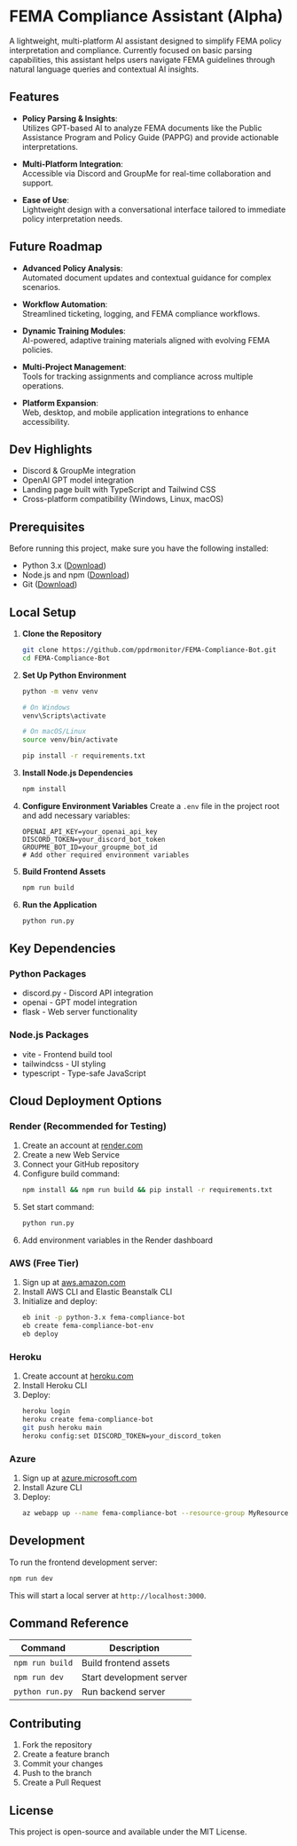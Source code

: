 # FEMA Compliance Assistant (Alpha)

A lightweight, multi-platform AI assistant designed to simplify FEMA policy interpretation and compliance. Currently focused on basic parsing capabilities, this assistant helps users navigate FEMA guidelines through natural language queries and contextual AI insights.

## Features

- **Policy Parsing & Insights**:  
  Utilizes GPT-based AI to analyze FEMA documents like the Public Assistance Program and Policy Guide (PAPPG) and provide actionable interpretations.  

- **Multi-Platform Integration**:  
  Accessible via Discord and GroupMe for real-time collaboration and support.

- **Ease of Use**:  
  Lightweight design with a conversational interface tailored to immediate policy interpretation needs.

## Future Roadmap

- **Advanced Policy Analysis**:  
  Automated document updates and contextual guidance for complex scenarios.

- **Workflow Automation**:  
  Streamlined ticketing, logging, and FEMA compliance workflows.

- **Dynamic Training Modules**:  
  AI-powered, adaptive training materials aligned with evolving FEMA policies.

- **Multi-Project Management**:  
  Tools for tracking assignments and compliance across multiple operations.

- **Platform Expansion**:  
  Web, desktop, and mobile application integrations to enhance accessibility.


## Dev Highlights

- Discord & GroupMe integration
- OpenAI GPT model integration
- Landing page built with TypeScript and Tailwind CSS
- Cross-platform compatibility (Windows, Linux, macOS)

## Prerequisites

Before running this project, make sure you have the following installed:

- Python 3.x ([Download](https://python.org))
- Node.js and npm ([Download](https://nodejs.org))
- Git ([Download](https://git-scm.com))

## Local Setup

1. **Clone the Repository**
   ```bash
   git clone https://github.com/ppdrmonitor/FEMA-Compliance-Bot.git
   cd FEMA-Compliance-Bot
   ```

2. **Set Up Python Environment**
   ```bash
   python -m venv venv
   
   # On Windows
   venv\Scripts\activate
   
   # On macOS/Linux
   source venv/bin/activate
   
   pip install -r requirements.txt
   ```

3. **Install Node.js Dependencies**
   ```bash
   npm install
   ```

4. **Configure Environment Variables**
   Create a `.env` file in the project root and add necessary variables:
   ```
   OPENAI_API_KEY=your_openai_api_key
   DISCORD_TOKEN=your_discord_bot_token
   GROUPME_BOT_ID=your_groupme_bot_id
   # Add other required environment variables
   ```

5. **Build Frontend Assets**
   ```bash
   npm run build
   ```

6. **Run the Application**
   ```bash
   python run.py
   ```

## Key Dependencies

### Python Packages
- discord.py - Discord API integration
- openai - GPT model integration
- flask - Web server functionality

### Node.js Packages
- vite - Frontend build tool
- tailwindcss - UI styling
- typescript - Type-safe JavaScript

## Cloud Deployment Options

### Render (Recommended for Testing)
1. Create an account at [render.com](https://render.com)
2. Create a new Web Service
3. Connect your GitHub repository
4. Configure build command:
   ```bash
   npm install && npm run build && pip install -r requirements.txt
   ```
5. Set start command:
   ```bash
   python run.py
   ```
6. Add environment variables in the Render dashboard

### AWS (Free Tier)
1. Sign up at [aws.amazon.com](https://aws.amazon.com)
2. Install AWS CLI and Elastic Beanstalk CLI
3. Initialize and deploy:
   ```bash
   eb init -p python-3.x fema-compliance-bot
   eb create fema-compliance-bot-env
   eb deploy
   ```

### Heroku
1. Create account at [heroku.com](https://heroku.com)
2. Install Heroku CLI
3. Deploy:
   ```bash
   heroku login
   heroku create fema-compliance-bot
   git push heroku main
   heroku config:set DISCORD_TOKEN=your_discord_token
   ```

### Azure
1. Sign up at [azure.microsoft.com](https://azure.microsoft.com)
2. Install Azure CLI
3. Deploy:
   ```bash
   az webapp up --name fema-compliance-bot --resource-group MyResourceGroup --runtime "PYTHON|3.9"
   ```

## Development

To run the frontend development server:
```bash
npm run dev
```

This will start a local server at `http://localhost:3000`.

## Command Reference

| Command | Description |
|---------|-------------|
| `npm run build` | Build frontend assets |
| `npm run dev` | Start development server |
| `python run.py` | Run backend server |

## Contributing

1. Fork the repository
2. Create a feature branch
3. Commit your changes
4. Push to the branch
5. Create a Pull Request

## License

This project is open-source and available under the MIT License.
